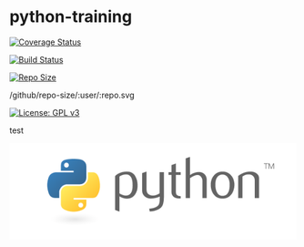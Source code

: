 # python-training


[![Coverage Status](https://coveralls.io/repos/github/python-code-level/python-training/badge.svg?branch=master)](https://coveralls.io/github/python-code-level/python-training?branch=master)

[![Build Status](https://travis-ci.com/python-code-level/ticross.svg?branch=master)](https://travis-ci.com/python-code-level/ticross) 

[![Repo Size](https://github/repo-size/python-code-level/python-training.svg)](https://github.com/repo-size/python-code-level/python-training) 

/github/repo-size/:user/:repo.svg

[![License: GPL v3](https://img.shields.io/badge/License-GPLv3-blue.svg)](https://www.gnu.org/licenses/gpl-3.0)


test

![alt text](images/python-logo-master-v3-TM.png)
